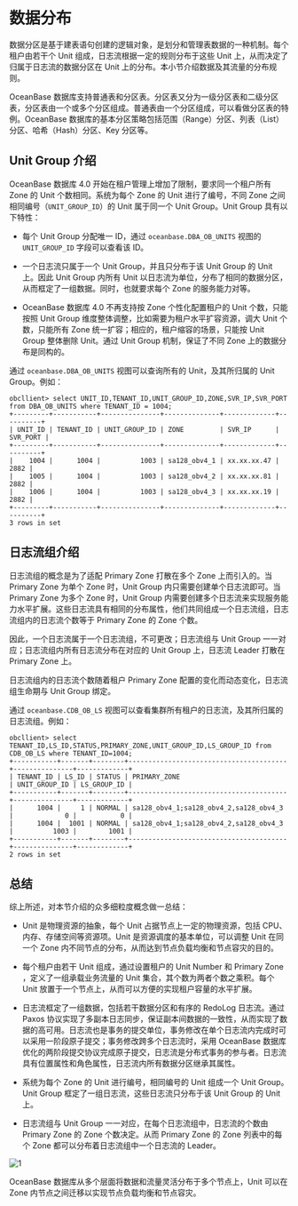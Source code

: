 # 数据分布

数据分区是基于建表语句创建的逻辑对象，是划分和管理表数据的一种机制。每个租户由若干个 Unit 组成，日志流根据一定的规则分布于这些 Unit 上，从而决定了归属于日志流的数据分区在 Unit 上的分布。本小节介绍数据及其流量的分布规则。

OceanBase 数据库支持普通表和分区表。分区表又分为一级分区表和二级分区表，分区表由一个或多个分区组成。普通表由一个分区组成，可以看做分区表的特例。OceanBase 数据库的基本分区策略包括范围（Range）分区、列表（List）分区、哈希（Hash）分区、Key 分区等。

## Unit Group 介绍

OceanBase 数据库 4.0 开始在租户管理上增加了限制，要求同一个租户所有 Zone 的 Unit 个数相同。系统为每个 Zone 的 Unit 进行了编号，不同 Zone 之间相同编号（`UNIT_GROUP_ID`）的 Unit 属于同一个 Unit Group。Unit Group 具有以下特性：

* 每个 Unit Group 分配唯一 ID，通过 `oceanbase.DBA_OB_UNITS` 视图的 `UNIT_GROUP_ID` 字段可以查看该 ID。
  
* 一个日志流只属于一个 Unit Group，并且只分布于该 Unit Group 的 Unit 上。因此 Unit Group 内所有 Unit 以日志流为单位，分布了相同的数据分区，从而框定了一组数据。同时，也就要求每个 Zone 的服务能力对等。
  
* OceanBase 数据库 4.0 不再支持按 Zone 个性化配置租户的 Unit 个数，只能按照 Unit Group 维度整体调整，比如需要为租户水平扩容资源，调大 Unit 个数，只能所有 Zone 统一扩容；相应的，租户缩容的场景，只能按 Unit Group 整体删除 Unit。通过 Unit Group 机制，保证了不同 Zone 上的数据分布是同构的。

通过 `oceanbase.DBA_OB_UNITS` 视图可以查询所有的 Unit，及其所归属的 Unit Group。例如：

```shell
obcllient> select UNIT_ID,TENANT_ID,UNIT_GROUP_ID,ZONE,SVR_IP,SVR_PORT from DBA_OB_UNITS where TENANT_ID = 1004;
+---------+-----------+---------------+--------------+-------------+----------+
| UNIT_ID | TENANT_ID | UNIT_GROUP_ID | ZONE         | SVR_IP      | SVR_PORT |
+---------+-----------+---------------+--------------+-------------+----------+
|    1004 |      1004 |          1003 | sa128_obv4_1 | xx.xx.xx.47 |     2882 |
|    1005 |      1004 |          1003 | sa128_obv4_2 | xx.xx.xx.81 |     2882 |
|    1006 |      1004 |          1003 | sa128_obv4_3 | xx.xx.xx.19 |     2882 |
+---------+-----------+---------------+--------------+-------------+----------+
3 rows in set
```

## 日志流组介绍

日志流组的概念是为了适配 Primary Zone 打散在多个 Zone 上而引入的。当 Primary Zone 为单个 Zone 时，Unit Group 内只需要创建单个日志流即可。当 Primary Zone 为多个 Zone 时，Unit Group 内需要创建多个日志流来实现服务能力水平扩展。这些日志流具有相同的分布属性，他们共同组成一个日志流组，日志流组内的日志流个数等于 Primary Zone 的 Zone 个数。

因此，一个日志流属于一个日志流组，不可更改；日志流组与 Unit Group 一一对应；日志流组内所有日志流分布在对应的 Unit Group 上，日志流 Leader 打散在 Primary Zone 上。

日志流组内的日志流个数随着租户 Primary Zone 配置的变化而动态变化，日志流组生命期与 Unit Group 绑定。

通过 `oceanbase.CDB_OB_LS` 视图可以查看集群所有租户的日志流，及其所归属的日志流组。例如：

```shell
obcllient> select TENANT_ID,LS_ID,STATUS,PRIMARY_ZONE,UNIT_GROUP_ID,LS_GROUP_ID from CDB_OB_LS where TENANT_ID=1004;
+-----------+-------+--------+----------------------------------------+---------------+-------------+
| TENANT_ID | LS_ID | STATUS | PRIMARY_ZONE                           | UNIT_GROUP_ID | LS_GROUP_ID |
+-----------+-------+--------+----------------------------------------+---------------+-------------+
|      1004 |     1 | NORMAL | sa128_obv4_1;sa128_obv4_2,sa128_obv4_3 |             0 |           0 |
|      1004 |  1001 | NORMAL | sa128_obv4_1;sa128_obv4_2,sa128_obv4_3 |          1003 |        1001 |
+-----------+-------+--------+----------------------------------------+---------------+-------------+
2 rows in set
```

## 总结

综上所述，对本节介绍的众多细粒度概念做一总结：

* Unit 是物理资源的抽象，每个 Unit 占据节点上一定的物理资源，包括 CPU、内存、存储空间等资源项。Unit 是资源调度的基本单位，可以调整 Unit 在同一个 Zone 内不同节点的分布，从而达到节点负载均衡和节点容灾的目的。
  
* 每个租户由若干 Unit 组成，通过设置租户的 Unit Number 和 Primary Zone ，定义了一组承载业务流量的 Unit 集合，其个数为两者个数之乘积。每个 Unit 放置于一个节点上，从而可以方便的实现租户容量的水平扩展。
  
* 日志流框定了一组数据，包括若干数据分区和有序的 RedoLog 日志流。通过 Paxos 协议实现了多副本日志同步，保证副本间数据的一致性，从而实现了数据的高可用。日志流也是事务的提交单位，事务修改在单个日志流内完成时可以采用一阶段原子提交；事务修改跨多个日志流时，采用 OceanBase 数据库优化的两阶段提交协议完成原子提交，日志流是分布式事务的参与者。日志流具有位置属性和角色属性，日志流内所有数据分区继承其属性。
  
* 系统为每个 Zone 的 Unit 进行编号，相同编号的 Unit 组成一个 Unit Group。Unit Group 框定了一组日志流，这些日志流只分布于该 Unit Group 的 Unit 上。
  
* 日志流组与 Unit Group 一一对应，在每个日志流组中，日志流的个数由  Primary Zone 的 Zone 个数决定。从而 Primary Zone 的 Zone 列表中的每个 Zone 都可以分布着日志流组中一个日志流的 Leader。

![1](https://obbusiness-private.oss-cn-shanghai.aliyuncs.com/doc/img/observer-enterprise/V4.0.0/easy-of-use/manage/replica-management/replica-fine-granularity/replica-fine-grained-concept.png)

OceanBase 数据库从多个层面将数据和流量灵活分布于多个节点上，Unit 可以在 Zone 内节点之间迁移以实现节点负载均衡和节点容灾。
